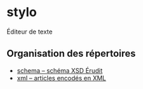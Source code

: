 # stylo

Éditeur de texte

## Organisation des répertoires
- [schema – schéma XSD Érudit](https://github.com/PookMook/stylo/tree/master/schema)
- [xml – articles encodés en XML](https://github.com/PookMook/stylo/tree/master/xml)
